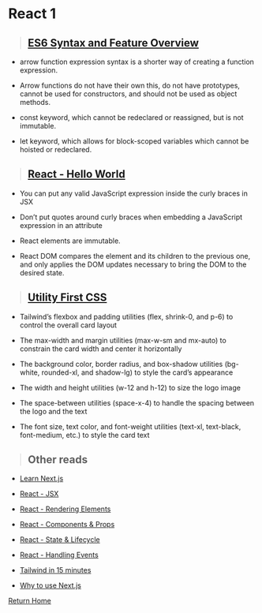 # React 1

> ## [ES6 Syntax and Feature Overview](https://www.taniarascia.com/es6-syntax-and-feature-overview/)

* arrow function expression syntax is a shorter way of creating a function expression.

* Arrow functions do not have their own this, do not have prototypes, cannot be used for constructors, and should not be used as object methods.

* const keyword, which cannot be redeclared or reassigned, but is not immutable.

* let keyword, which allows for block-scoped variables which cannot be hoisted or redeclared.

> ## [React - Hello World](https://reactjs.org/docs/hello-world.html)

* You can put any valid JavaScript expression inside the curly braces in JSX

* Don’t put quotes around curly braces when embedding a JavaScript expression in an attribute

* React elements are immutable.

* React DOM compares the element and its children to the previous one, and only applies the DOM updates necessary to bring the DOM to the desired state.

> ## [Utility First CSS](https://tailwindcss.com/docs/utility-first)

* Tailwind’s flexbox and padding utilities (flex, shrink-0, and p-6) to control the overall card layout

* The max-width and margin utilities (max-w-sm and mx-auto) to constrain the card width and center it horizontally

* The background color, border radius, and box-shadow utilities (bg-white, rounded-xl, and shadow-lg) to style the card’s appearance

* The width and height utilities (w-12 and h-12) to size the logo image

* The space-between utilities (space-x-4) to handle the spacing between the logo and the text

* The font size, text color, and font-weight utilities (text-xl, text-black, font-medium, etc.) to style the card text

> ## Other reads

* [Learn Next.js](https://nextjs.org/learn/basics/create-nextjs-app)

* [React - JSX](https://reactjs.org/docs/introducing-jsx.html)

* [React - Rendering Elements](https://reactjs.org/docs/rendering-elements.html)

* [React - Components & Props](https://reactjs.org/docs/components-and-props.html)

* [React - State & Lifecycle](https://reactjs.org/docs/state-and-lifecycle.html)

* [React - Handling Events](https://reactjs.org/docs/handling-events.html)

* [Tailwind in 15 minutes](https://www.youtube.com/watch?v=6zIuAyLZPH0)

* [Why to use Next.js](https://www.youtube.com/watch?v=rtgbaKBhdkk)

[Return Home](../README.md)
